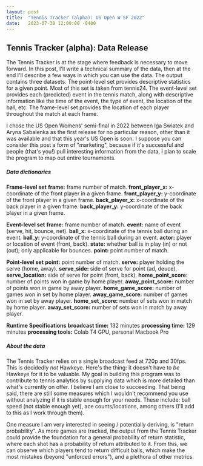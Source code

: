 ```yaml
---
layout: post
title:  "Tennis Tracker (alpha): US Open W SF 2022"
date:   2023-07-30 12:00:00 -0400
---
```

<head>
<!-- Google tag (gtag.js) -->
<script async src="https://www.googletagmanager.com/gtag/js?id=G-DGRHZS5DNM"></script>
<script>
  window.dataLayer = window.dataLayer || [];
  function gtag(){dataLayer.push(arguments);}
  gtag('js', new Date());

  gtag('config', 'G-DGRHZS5DNM');
</script>
</head>
<h2>Tennis Tracker (alpha): Data Release</h2>
<p>
The Tennis Tracker is at the stage where feedback is necessary to move forward. In this post, I'll write a technical summary of the data, then at the end I'll describe a few ways in which you can use the data. The output contains three datasets. The point-level set provides descriptive statistics for a given point. Most of this set is taken from tennis24. The event-level set provides each (predicted) event in the tennis match, along with descriptive information like the time of the event, the type of event, the location of the ball, etc. The frame-level set provides the location of each player throughout the match at each frame.
</p>
<p>
I chose the US Open Womens' semi-final in 2022 between Iga Swiatek and Aryna Sabalenka as the first release for no particular reason, other than it was available and that this year's US Open is soon. I suppose you can consider this post a form of "marketing", because if it's successful and people (that's you!) pull interesting information from the data, I plan to scale the program to map out entire tournaments.
</p>
<p>
<h5>Data dictionaries</h5>
<b>Frame-level set</b>
<b>frame:</b> frame number of match.
<b>front_player_x:</b> x-coordinate of the front player in a given frame.
<b>front_player_y:</b> y-coordinate of the front player in a given frame.
<b>back_player_x:</b> x-coordinate of the back player in a given frame.
<b>back_player_y:</b> y-coordinate of the back player in a given frame.
</p>
<p>
<b>Event-level set</b>
<b>frame:</b> frame number of match.
<b>event:</b> name of event (serve, hit, bounce, net).
<b>ball_x:</b> x-coordinate of the tennis ball during an event.
<b>ball_y:</b> y-coordinate of the tennis ball during an event.
<b>actor:</b> player or location of event (front, back).
<b>state:</b> whether ball is in play (in) or not (out); only applicable for bounces.
<b>point:</b> point number of match.
</p>
<p>
<b>Point-level set</b>
<b>point:</b> point number of match.
<b>serve:</b> player holding the serve (home, away).
<b>serve_side:</b> side of serve for point (ad, deuce).
<b>serve_location:</b> side of serve for point (front, back).
<b>home_point_score:</b> number of points won in game by home player.
<b>away_point_score:</b> number of points won in game by away player.
<b>home_game_score:</b> number of games won in set by home player.
<b>away_game_score:</b> number of games won in set by away player.
<b>home_set_score:</b> number of sets won in match by home player.
<b>away_set_score:</b> number of sets won in match by away player.
</p>
<p>
<b>Runtime Specifications</b>
<b>broadcast time:</b> 132 minutes
<b>processing time:</b> 129 minutes
<b>processing tools:</b> Colab T4 GPU, personal Macbook Pro
</p>
<p>
<h5>About the data</h5>
The Tennis Tracker relies on a single broadcast feed at 720p and 30fps. This is decidedly <em>not</em> Hawkeye. Here's the thing: it doesn't have to <em>be</em> Hawkeye for it to be valuable. My goal in building this program was to contribute to tennis analytics by supplying data which is more detailed than what's currently on offer. I believe I am close to succeeding. That being said, there are still some measures which I wouldn't recommend you use without analyzing if it is stable enough for your needs. These include: ball speed (not stable enough yet), ace counts/locations, among others (I'll add to this as I work through them).
</p>
<p>
One measure I am very interested in seeing / potentially deriving, is "return probability". As more games are tracked, the output from the Tennis Tracker could provide the foundation for a general probability of return statistic, where each shot has a probability of return attributed to it. From this, we can observe which players tend to return difficult balls, which make the most mistakes (beyond "unforced errors"), and a plethora of other metrics.
</p>